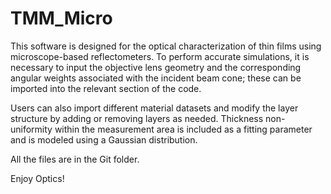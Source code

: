 # TMM_Micro

This software is designed for the optical characterization of thin films using microscope-based reflectometers.
To perform accurate simulations, it is necessary to input the objective lens geometry and the corresponding angular weights associated with the incident beam cone; these can be imported into the relevant section of the code.

Users can also import different material datasets and modify the layer structure by adding or removing layers as needed.
Thickness non-uniformity within the measurement area is included as a fitting parameter and is modeled using a Gaussian distribution.

All the files are in the Git folder.

Enjoy Optics!
